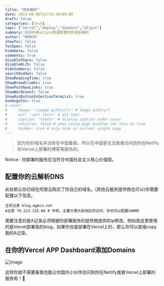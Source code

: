 ```yaml
---
title: "域名解析"
date: 2023-06-06T13:53:38+09:00
draft: false
categories: [tech]
tags: ["vercel","deploy","domains","aliyun"]
summary: 如何利用aliyun快速配置你的域名解析
author: "MGMCN"
showToc: false
TocOpen: false
hidemeta: false
comments: true
disableShare: false
disableHLJS: false
hideSummary: false
searchHidden: false
ShowReadingTime: true
ShowBreadCrumbs: true
ShowPostNavLinks: true
ShowWordCount: false
ShowRssButtonInSectionTermList: true
UseHugoToc: true
# cover:
#     image: "<image path/url>" # image path/url
#     alt: "<alt text>" # alt text
#     caption: "<text>" # display caption under cover
#     relative: false # when using page bundles set this to true
#     hidden: true # only hide on current single page
---
```

> 因为你的域名并没有在中国备案，所以在中国是无法直接访问到你在Netlify和Vercel上部署的博客等服务的。

Notice : 你部署的服务应当符合中国社会主义核心价值观。

## 配置你的云解析DNS
此处默认你已经在阿里云购买了你自己的域名。(其他云服务提供商也可以)你需要配置以下信息。
```
主机记录 blog.mgmcn.net
A记录 76.223.126.88 # 中转，主要方便大陆地区的访问，你也可以配置CNAME
```
需要注意的是A记录必须根据你部署服务的提供商提供的ip修改。例如我这里使用的是Vercel部署我的blog。如果你也是部署在Vercel上的，那么你可以直接copy我的A记录。
## 在你的Vercel APP Dashboard添加Domains
![image](/img/vercel-domains.jpg)  

这样你就不需要备案也能让你国内小伙伴访问到你在Netlify或者Vercel上部署的服务啦！🤪

